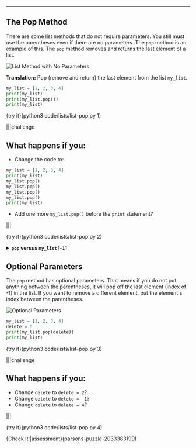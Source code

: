 ----------

## The Pop Method

There are some list methods that do not require parameters. You still must use the parentheses even if there are no parameters. The `pop` method is an example of this. The `pop` method removes and returns the last element of a list.

![List Method with No Parameters](.guides/images/list-method-no-parameters.png)

**Translation:** Pop (remove and return) the last element from the list `my_list`.

```python
my_list = [1, 2, 3, 4]
print(my_list)
print(my_list.pop())
print(my_list)
```

{try it}(python3 code/lists/list-pop.py 1)

|||challenge
## What happens if you:
* Change the code to:
```python
my_list = [1, 2, 3, 4]
print(my_list)
my_list.pop()
my_list.pop()
my_list.pop()
my_list.pop()
print(my_list)
```
* Add one more `my_list.pop()` before the `print` statement?

|||

{try it}(python3 code/lists/list-pop.py 2)

<details>
  <summary><strong><code>pop</code> versus <code>my_list[-1]</code></strong></summary>
  <code>my_list[-1]</code> returns the last element in a list. This <strong>does not</strong> modify the original list. The <code>pop</code> method also returns the last element of a list, but it <strong>always</strong> modifies the original list. The last element has been removed from the list.
</details>

## Optional Parameters

The `pop` method has optional parameters. That means if you do not put anything between the parentheses, it will pop off the last element (index of -1) in the list. If you want to remove a different element, put the element's index between the parentheses.

![Optional Parameters](.guides/images/optional-parameters.png)

```python
my_list = [1, 2, 3, 4]
delete = 0
print(my_list.pop(delete))
print(my_list)
```

{try it}(python3 code/lists/list-pop.py 3)

|||challenge
## What happens if you:
* Change `delete` to `delete = 2`?
* Change `delete` to `delete = -1`?
* Change `delete` to `delete = 4`?

|||

{try it}(python3 code/lists/list-pop.py 4)

{Check It!|assessment}(parsons-puzzle-2033383199)
